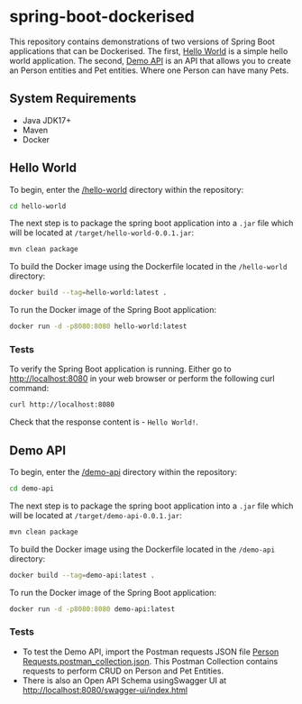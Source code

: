# spring-boot-dockerised

This repository contains demonstrations of two versions of Spring Boot applications that can be Dockerised. The first, [Hello World](#hello-world) is a simple hello world application. The second, [Demo API](#demo-api) is an API that allows you to create an Person entities and Pet entities. Where one Person can have many Pets.

## System Requirements

- Java JDK17+
- Maven
- Docker

## Hello World

To begin, enter the [/hello-world](/hello-world) directory within the repository:

```bash
cd hello-world
```

The next step is to package the spring boot application into a `.jar` file which will be located at `/target/hello-world-0.0.1.jar`:

```bash
mvn clean package
```

To build the Docker image using the Dockerfile located in the `/hello-world` directory:


```bash
docker build --tag=hello-world:latest .
```

To run the Docker image of the Spring Boot application:


```bash
docker run -d -p8080:8080 hello-world:latest
```
### Tests
To verify the Spring Boot application is running. Either go to [http://localhost:8080](http://localhost:8080) in your web browser or perform the following curl command:

```bash
curl http://localhost:8080
```
Check that the response content is - `Hello World!`.

## Demo API

To begin, enter the [/demo-api](/demo-api) directory within the repository:

```bash
cd demo-api
```

The next step is to package the spring boot application into a `.jar` file which will be located at `/target/demo-api-0.0.1.jar`:

```bash
mvn clean package
```

To build the Docker image using the Dockerfile located in the `/demo-api` directory:


```bash
docker build --tag=demo-api:latest .
```

To run the Docker image of the Spring Boot application:


```bash
docker run -d -p8080:8080 demo-api:latest
```
### Tests
- To test the Demo API, import the Postman requests JSON file [Person Requests.postman_collection.json](/demo-api/Demo%20API%20Requests.postman_collection.json). This Postman Collection contains requests to perform CRUD on Person and Pet Entities.  
- There is also an Open API Schema usingSwagger UI at [http://localhost:8080/swagger-ui/index.html](http://localhost:8080/swagger-ui/index.html)
